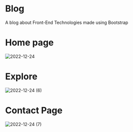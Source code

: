 # Blog
A blog about Front-End Technologies made using Bootstrap

# Home page

![2022-12-24](https://user-images.githubusercontent.com/108679567/209432095-0b7bb31f-c354-48ca-9041-d9035ec818ef.png)


# Explore 

![2022-12-24 (6)](https://user-images.githubusercontent.com/108679567/209432151-adec9dc2-4ed1-4b42-a2bb-3403dbd999d7.png)

# Contact Page

![2022-12-24 (7)](https://user-images.githubusercontent.com/108679567/209432165-5c811457-54b5-41a1-b25b-c9923851cf33.png)
